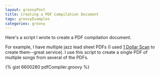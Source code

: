```yaml
---
layout: groovyPost
title: Creating a PDF Compilation Document
tags: groovyExamples
categories: groovy
---
```


Here's a script I wrote to create a PDF compilation document. 

For example, I have multiple jazz lead sheet PDFs (I used [1 Dollar Scan](http://www.1dollarscan.com) to create them--great service). I use this script to create a single PDF of multiple songs from several of the PDFs.

{% gist 6600280 pdfCompiler.groovy %}
